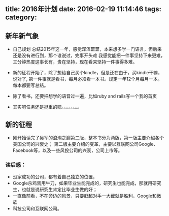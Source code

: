 title: 2016年计划
date: 2016-02-19 11:14:46
tags:
category:
---

## 新年新气象

* 自己规划
总结2015年这一年，感觉浑浑噩噩，本来想多学一门语言，但后来还是没有进行到，那个谁说过，完事开头难
我感觉能把一件事坚持下来更难，三分钟热度这事长有，贵在坚持，现在看来坚持一件事得多难。

* 新的征程开始了，除了想给自己买个kindle，但是还在由于，买kindle干嘛，说对了,
第一件事就是看书，每月必须看一本书。规定一年12个月每月一本。每本都要写总结。

* 除了看书，还要把想学的语音过一遍，比如ruby and rails写一个我的首页

* 其实吧任务还是挺重的嗯。。。。。。。。


## 新的征程

- 刚开始读完了吴军的浪潮之巅第二版，整本书分为两版，第一版主要介绍各个美国公司的兴衰史；
第二版主要介绍的变革，主要以互联网公司Google、Facebook等，以及一些风投公司的兴衰，公司上市等。

### 读后感：
- 没家成功的公司，都有着自己独立的位置，
- Google杀鸡焉用牛刀，如果毕业生能完成的，研究生也能完成，那就用研究生，也就是说研究生肯定比毕业生做的好；
- 一直像前看，不在旁边的风景，只要赶超对手一大截就是胜利，Google和微软
- 科技公司和互联网公司。
